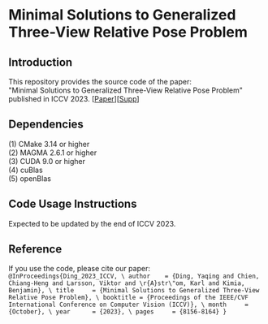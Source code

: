 # Minimal Solutions to Generalized Three-View Relative Pose Problem

## Introduction
This repository provides the source code of the paper: <br />
"Minimal Solutions to Generalized Three-View Relative Pose Problem" published in ICCV 2023. [[Paper](https://openaccess.thecvf.com/content/ICCV2023/papers/Ding_Minimal_Solutions_to_Generalized_Three-View_Relative_Pose_Problem_ICCV_2023_paper.pdf)][[Supp](https://openaccess.thecvf.com/content/ICCV2023/supplemental/Ding_Minimal_Solutions_to_ICCV_2023_supplemental.pdf)] <br />

## Dependencies
(1) CMake 3.14 or higher <br />
(2) MAGMA 2.6.1 or higher <br />
(3) CUDA 9.0 or higher <br />
(4) cuBlas <br />
(5) openBlas <br />

## Code Usage Instructions
Expected to be updated by the end of ICCV 2023.

## Reference
If you use the code, please cite our paper: <br />
``@InProceedings{Ding_2023_ICCV, \
    author    = {Ding, Yaqing and Chien, Chiang-Heng and Larsson, Viktor and \r{A}str\"om, Karl and Kimia, Benjamin}, \
    title     = {Minimal Solutions to Generalized Three-View Relative Pose Problem}, \
    booktitle = {Proceedings of the IEEE/CVF International Conference on Computer Vision (ICCV)}, \
    month     = {October}, \
    year      = {2023}, \
    pages     = {8156-8164}
}``



